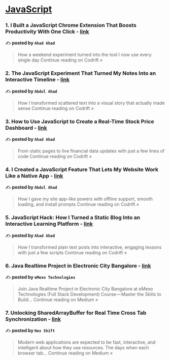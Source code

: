 
<h1><a href=https://medium.com/tag/javascript-development/recommended target="_blank" rel="noopener noreferrer">JavaScript</a></h1>
<h3>1. I Built a JavaScript Chrome Extension That Boosts Productivity With One Click - <a href="https://medium.com/codrift/i-built-a-javascript-chrome-extension-that-boosts-productivity-with-one-click-8d89b4c3cdb6?source=rss------javascript_development-5" target="_blank" rel="noopener noreferrer">link</a></h3>

✍️ **posted by `Ahad Ahad`**

<blockquote>How a weekend experiment turned into the tool I now use every single day
Continue reading on Codrift »</blockquote>

<h3>2. The JavaScript Experiment That Turned My Notes Into an Interactive Timeline - <a href="https://medium.com/codrift/the-javascript-experiment-that-turned-my-notes-into-an-interactive-timeline-91ea9104ee3f?source=rss------javascript_development-5" target="_blank" rel="noopener noreferrer">link</a></h3>

✍️ **posted by `Abdul Ahad`**

<blockquote>How I transformed scattered text into a visual story that actually made sense
Continue reading on Codrift »</blockquote>

<h3>3. How to Use JavaScript to Create a Real-Time Stock Price Dashboard - <a href="https://medium.com/codrift/how-to-use-javascript-to-create-a-real-time-stock-price-dashboard-740579d14f3d?source=rss------javascript_development-5" target="_blank" rel="noopener noreferrer">link</a></h3>

✍️ **posted by `Ahad Ahad`**

<blockquote>From static pages to live financial data updates with just a few lines of code
Continue reading on Codrift »</blockquote>

<h3>4. I Created a JavaScript Feature That Lets My Website Work Like a Native App - <a href="https://medium.com/codrift/i-created-a-javascript-feature-that-lets-my-website-work-like-a-native-app-d422ca102897?source=rss------javascript_development-5" target="_blank" rel="noopener noreferrer">link</a></h3>

✍️ **posted by `Abdul Ahad`**

<blockquote>How I gave my site app-like powers with offline support, smooth loading, and install prompts
Continue reading on Codrift »</blockquote>

<h3>5. JavaScript Hack: How I Turned a Static Blog Into an Interactive Learning Platform - <a href="https://medium.com/codrift/javascript-hack-how-i-turned-a-static-blog-into-an-interactive-learning-platform-b0788a4255cd?source=rss------javascript_development-5" target="_blank" rel="noopener noreferrer">link</a></h3>

✍️ **posted by `Ahad Ahad`**

<blockquote>How I transformed plain text posts into interactive, engaging lessons with just a few scripts
Continue reading on Codrift »</blockquote>

<h3>6. Java Realtime Project in Electronic City Bangalore - <a href="https://medium.com/@gokulemexo/java-realtime-project-in-electronic-city-bangalore-5a2c0144f64b?source=rss------javascript_development-5" target="_blank" rel="noopener noreferrer">link</a></h3>

✍️ **posted by `eMexo Technologies`**

<blockquote>Join Java Realtime Project in Electronic City Bangalore at eMexo Technologies (Full Stack Development) Course — Master the Skills to Build…
Continue reading on Medium »</blockquote>

<h3>7. Unlocking SharedArrayBuffer for Real Time Cross Tab Synchronization - <a href="https://hexshift.medium.com/unlocking-sharedarraybuffer-for-real-time-cross-tab-synchronization-39733cb6dd3c?source=rss------javascript_development-5" target="_blank" rel="noopener noreferrer">link</a></h3>

✍️ **posted by `Hex Shift`**

<blockquote>Modern web applications are expected to be fast, interactive, and intelligent about how they use resources. The days when each browser tab…
Continue reading on Medium »</blockquote>

